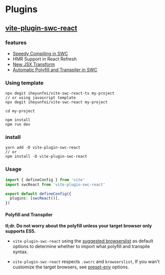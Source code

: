 # Plugins

## [vite-plugin-swc-react](./packages/react)

### features

- [Speedy Compiling in SWC](https://swc.rs/docs/configuring-swc)
- HMR Support in React Refresh
- [New JSX Transform](https://reactjs.org/blog/2020/09/22/introducing-the-new-jsx-transform.html)
- [Automatic Polyfill and Transpiler in SWC](https://swc.rs/docs/preset-env)


### Using template

```
npx degit iheyunfei/vite-swc-react-ts my-project
// or using javascript template
npx degit iheyunfei/vite-swc-react my-project

cd my-project

npm install
npm run dev
```

### install

```
yarn add -D vite-plugin-swc-react
// or
npm install -D vite-plugin-swc-react
```

### Usage

```ts
import { defineConfig } from 'vite'
import swcReact from 'vite-plugin-swc-react'

export default defineConfig({
  plugins: [swcReact()],
})
```

#### Polyfill and Transpiler

**tl;dr. Do not worry about the polyfill unless your target browser only supports ES5.**

- `vite-plugin-swc-react` using the [suggested browserslist](https://vitejs.dev/guide/build.html#browser-compatibility) as default options to determine whether to import what polyfill and transpile syntax.

- `vite-plugin-swc-react` respects `.swcrc` and `browserslist`, If you wan't customize the target browsers, see [preset-env](https://swc.rs/docs/preset-env) options.
